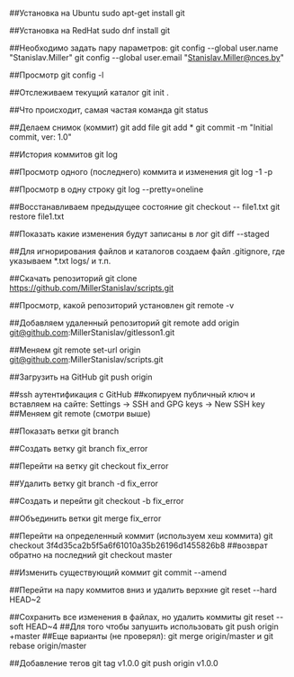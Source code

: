 ##Установка на Ubuntu
sudo apt-get install git

##Установка на RedHat
sudo dnf install git

##Необходимо задать пару параметров:
git config --global user.name "Stanislav.Miller"
git config --global user.email "Stanislav.Miller@nces.by"

##Просмотр
git config -l

##Отслеживаем текущий каталог
git init .

##Что происходит, самая частая команда
git status

##Делаем снимок (коммит)
git add file
git add *
git commit -m "Initial commit, ver: 1.0"

##История коммитов
git log

##Просмотр одного (последнего) коммита и изменения
git log -1 -p

##Просмотр в одну строку
git log --pretty=oneline

##Восстанавливаем предыдущее состояние
git checkout -- file1.txt
git restore file1.txt

##Показать какие изменения будут записаны в лог
git diff --staged

##Для игнорирования файлов и каталогов создаем файл .gitignore, где указываем
*.txt
logs/
и т.п.

##Скачать репозиторий
git clone https://github.com/MillerStanislav/scripts.git

##Просмотр, какой репозиторий установлен
git remote -v

##Добавляем удаленный репозиторий
git remote add origin git@github.com:MillerStanislav/gitlesson1.git

##Меняем
git remote set-url origin git@github.com:MillerStanislav/scripts.git

##Загрузить на GitHub
git push origin

##ssh  аутентификация с GitHub
##копируем публичный ключ и вставляем на сайте: Settings -> SSH and GPG keys -> New SSH key
##Меняем git remote (смотри выше)

##Показать ветки
git branch

##Создать ветку
git branch fix_error

##Перейти на ветку
git checkout fix_error

##Удалить ветку
git branch -d fix_error

##Создать и перейти
git checkout -b fix_error

##Объединить ветки
git merge fix_error

##Перейти на определенный коммит (используем хеш коммита)
git checkout 3f4d35ca2b5f5a6f61010a35b26196d1455826b8
##возврат обратно на последний
git checkout master

##Изменить существующий коммит
git commit --amend

##Перейти на пару коммитов вниз и удалить верхние
git reset --hard HEAD~2

##Сохранить все изменения в файлах, но удалить коммиты
git reset --soft HEAD~4
##Для того чтобы запушить использовать
git push origin +master
##Еще варианты (не проверял): git merge origin/master и git rebase origin/master

##Добавление тегов
git tag v1.0.0
git push origin v1.0.0

##